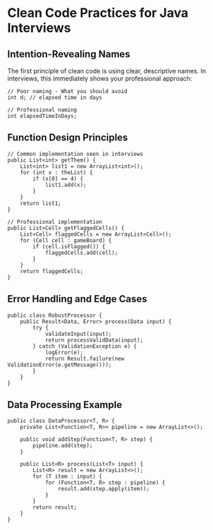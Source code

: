 # Clean Code Practices for Java Interviews

## Intention-Revealing Names

The first principle of clean code is using clear, descriptive names. In interviews, this immediately shows your professional approach:
```
// Poor naming - What you should avoid
int d; // elapsed time in days

// Professional naming
int elapsedTimeInDays;
```

## Function Design Principles

```
// Common implementation seen in interviews
public List<int> getThem() {
    List<int> list1 = new ArrayList<int>();
    for (int x : theList) {
        if (x[0] == 4) {
            list1.add(x);
        }
    }
    return list1;
}

// Professional implementation
public List<Cell> getFlaggedCells() {
    List<Cell> flaggedCells = new ArrayList<Cell>();
    for (Cell cell : gameBoard) {
        if (cell.isFlagged()) {
            flaggedCells.add(cell);
        }
    }
    return flaggedCells;
}
```

## Error Handling and Edge Cases

```
public class RobustProcessor {
    public Result<Data, Error> process(Data input) {
        try {
            validateInput(input);
            return processValidData(input);
        } catch (ValidationException e) {
            logError(e);
            return Result.failure(new ValidationError(e.getMessage()));
        }
    }
}
```

## Data Processing Example

```aidl
public class DataProcessor<T, R> {
    private List<Function<T, R>> pipeline = new ArrayList<>();

    public void addStep(Function<T, R> step) {
        pipeline.add(step);
    }

    public List<R> process(List<T> input) {
        List<R> result = new ArrayList<>();
        for (T item : input) {
            for (Function<T, R> step : pipeline) {
                result.add(step.apply(item));
            }
        }
        return result;
    }
}
```